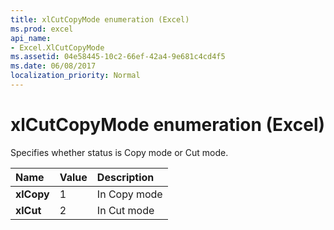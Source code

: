 ```yaml
---
title: xlCutCopyMode enumeration (Excel)
ms.prod: excel
api_name:
- Excel.XlCutCopyMode
ms.assetid: 04e58445-10c2-66ef-42a4-9e681c4cd4f5
ms.date: 06/08/2017
localization_priority: Normal
---
```



# xlCutCopyMode enumeration (Excel)

Specifies whether status is Copy mode or Cut mode.



|Name|Value|Description|
|:-----|:-----|:-----|
| **xlCopy**|1|In Copy mode|
| **xlCut**|2|In Cut mode|

